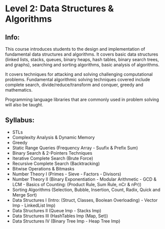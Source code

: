 # Level 2: Data Structures & Algorithms

## Info: 

This course introduces students to the design and implementation of fundamental data structures and algorithms. It covers basic data structures (linked lists, stacks, queues, binary heaps, hash tables, binary search trees, and graphs), searching and sorting algorithms, basic analysis of algorithms.

It covers techniques for attacking and solving challenging computational problems. Fundamental algorithmic solving techniques covered include complete search, divide/reduce/transform and conquer, greedy and mathematics. 

Programming language libraries that are commonly used in problem solving will also be taught.

## Syllabus:
- STLs
- Complexity Analysis & Dynamic Memory
- Greedy
- Static Range Queries (Frequency Array - Suufix & Prefix Sum)
- Binary Search & 2-Pointers Techniques
- Iterative Complete Search (Brute Force)
- Recursive Complete Search (Backtracking)
- Bitwise Operations & Bitmasks
- Number Theory I (Primes - Sieve - Factors - Divisors)
- Number Theory II (Binary Exponentiation - Modular Arithmetic - GCD & LCM - Basics of Counting: (Product Rule, Sum Rule, nCr & nPr))
- Sorting Algorithms (Selection, Bubble, Insertion, Count, Radix, Quick and Merge Sort)
- Data Structures I (Intro: (Struct, Classes, Boolean Overloading) - Vector Imp - LinkedList Imp)
- Data Structures II (Queue Imp - Stacks Imp)
- Data Structures III (HashTables Imp (Map, Set))
- Data Structures IV (Binary Tree Imp - Heap Tree Imp)
